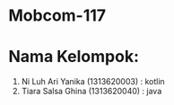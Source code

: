 # Mobcom-117

# Nama Kelompok:
1. Ni Luh Ari Yanika (1313620003) : kotlin
2. Tiara Salsa Ghina (1313620040) : java
